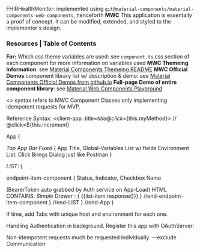 FHIRHealthMonitor: implemented using `git@material-components/material-components-web-components`, henceforth **MWC**
This application is essentally a proof of concept. It can be modified, extended, and styled to the implementor's design.

### Resources | Table of Contents
**For:**
Which css theme variables are used: see `component.ts` css section of each component for more information on variables used
**MWC Themeing Information**: see [Material Components Themeing README](https://github.com/material-components/material-components-web-components/blob/master/docs/theming.md)
**MWC Official Demos** component library list w/ description & demo: see [Material Components Official Demos from github.io](https://material-components.github.io/material-components-web-components/demos/)
**Full-page Demo of entire component library**: see [Material Web Components Playground](https://mwc-demos.glitch.me/)


*<>* syntax refers to MWC Component Classes
only implementing idempotent requests for MVP.

Reference Syntax:
<client-app .title=${title}
            @click=${this.myMethod}>
</client-app>
// @click=${this.increment}

App {

*Top App Bar Fixed* {
App Title,
<toggle>Global-Variables List w/ fields</toggle>
<toggle>Environment List: Click Brings Dialog just like Postman</toggle>
}

*LIST*: {

endpoint-item-component {
Status,
Indicator,
Checkbox
Name

(BearerToken auto grabbed by Auth service on App-Load)
HTML CONTAINS:
*Simple Drawer* <mwc-drawer>: {
<mwc-textarea> {{list-item.response()}} </mwc-textarea>
}
//end-endpoint-item-component
}
//end-LIST
}
//end-App
}

If time, add Tabs with unique host and environment for each one.

Handling Authentication in background. 
Register this app with OAuthServer: 

Non-idempotent requests much be requested individually. 
—exclude Communication
